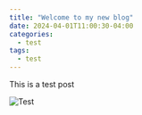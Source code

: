 ```yaml
---
title: "Welcome to my new blog"
date: 2024-04-01T11:00:30-04:00
categories:
  - test
tags:
  - test
---
```


This is a test post

![Test](https://upload.wikimedia.org/wikipedia/commons/b/bd/Test.svg)